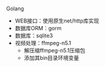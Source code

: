 Golang

- WEB接口：使用原生net/http库实现
- 数据库ORM：gorm
- 数据库：sqlite3
- 视频处理：ffmpeg-n5.1
    - 解压缩ffmpeg-n5.1压缩包
    - 添加其bin目录环境变量